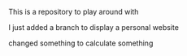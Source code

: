 This is a repository to play around with

I just added a branch to display a personal website


changed something to calculate something